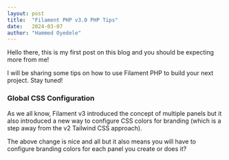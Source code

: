 ```yaml
---
layout: post
title:  "Filament PHP v3.0 PHP Tips"
date:   2024-03-07
author: "Hammed Oyedele"
---
```


Hello there, this is my first post on this blog and you should be expecting more from me!

I will be sharing some tips on how to use Filament PHP to build your next project. Stay tuned!

### Global CSS Configuration

As we all know, Filament v3 introduced the concept of multiple panels but it also introduced a new way to configure CSS colors for branding (which is a step away from the v2 Tailwind CSS approach).

The above change is nice and all but it also means you will have to configure branding colors for each panel you create or does it?
